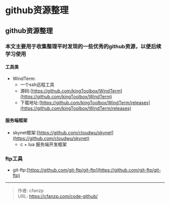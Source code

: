 # github资源整理


## github资源整理
### 本文主要用于收集整理平时发现的一些优秀的github资源，以便后续学习使用
#### 工具类
- WindTerm:
   - 一个ssh远程工具
   - 源码:[https://github.com/kingToolbox/WindTerm](https://github.com/kingToolbox/WindTerm)
   - 下载地址:[https://github.com/kingToolbox/WindTerm/releases](https://github.com/kingToolbox/WindTerm/releases)

#### 服务端框架
- skynet框架:[https://github.com/cloudwu/skynet](https://github.com/cloudwu/skynet)
  - c + lua 服务端开发框架

### ftp工具
- git-ftp:[https://github.com/git-ftp/git-ftp](https://github.com/git-ftp/git-ftp)


---

> 作者: cfanzp  
> URL: https://cfanzp.com/code-github/  

